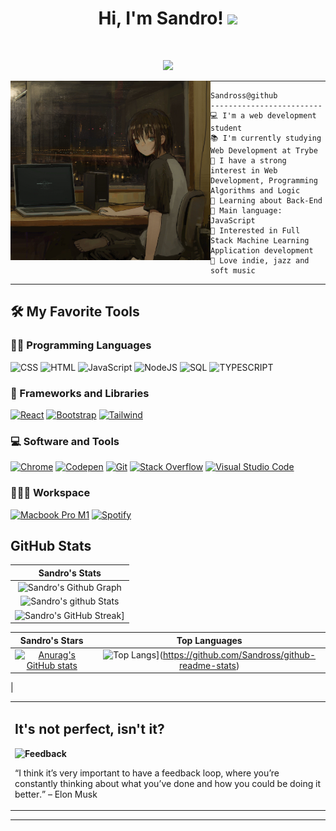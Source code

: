<h1 align="center">
Hi, I'm Sandro!
  <img src="https://media.giphy.com/media/hvRJCLFzcasrR4ia7z/giphy.gif" width="30"></h1>
 <!--<img src="https://komarev.com/ghpvc/?username=I-am-vishalmaurya&label=Profile%20Views&color=0e75b6&style=flat" align='right' alt="vishalmaurya" />-->
<br/>

<!-- Typing SVG by DenverCoder1 - https://github.com/DenverCoder1/readme-typing-svg -->
<p align="center">
  <a href="https://github.com/DenverCoder1/readme-typing-svg"><img src="https://readme-typing-svg.herokuapp.com?lines=Computer+Science+Student;Full+Stack+Web+Developer;Always%20learning%20new%20things&center=true&width=380&height=45"></a>
</p>

<img align="left" src="https://github.com/I-am-vishalmaurya/I-am-vishalmaurya/blob/main/cropped_image.png" alt="Unfortunately I didn't find the author of the pic, feel to open a pull request if found" width="320" />
<hr>

```
Sandross@github
-------------------------
💻 I'm a web development student
📚 I'm currently studying Web Development at Trybe
📝 I have a strong interest in Web Development, Programming Algorithms and Logic 
🌱 Learning about Back-End
🌟 Main language: JavaScript
🚩 Interested in Full Stack Machine Learning Application development
🎵 Love indie, jazz and soft music
```
<hr>


## 🛠️ My Favorite Tools

### 👨‍💻 Programming Languages

<p>
    <a><img alt="CSS" src="https://img.shields.io/badge/CSS%20-%231572B6.svg?logo=css3&logoColor=white"></a>
    <a><img alt="HTML" src="https://img.shields.io/badge/HTML%20-%23E34F26.svg?logo=html5&logoColor=white"></a>
    <a><img alt="JavaScript" src="https://img.shields.io/badge/JavaScript%20-%23F7DF1E.svg?logo=javascript&logoColor=black"></a>
    <a><img alt="NodeJS" src="https://img.shields.io/badge/Node.js%20-%2343853D.svg?logo=node.js&logoColor=white"></a>
    <a><img alt="SQL" src="https://img.shields.io/badge/SQL%20-%23025E8C.svg?logo=amazon-dynamodb&logoColor=white"></a>
     <a><img alt="TYPESCRIPT" src="https://shields.io/badge/TypeScript-3178C6?logo=TypeScript&logoColor=FFF&style=flat-square"></a>

### 🧰 Frameworks and Libraries

<p>
    <a href="#"><img alt="React" src="https://img.shields.io/badge/React-20232A?style=for-the-badge&logo=react&logoColor=61DAFB"></a>
    <a href="#"><img alt="Bootstrap" src="https://img.shields.io/badge/Bootstrap-563D7C?style=for-the-badge&logo=bootstrap&logoColor=white"></a>
    <a href="#"><img alt="Tailwind" src="https://img.shields.io/badge/-TAILWIND-lightgrey"></a>

</p>

### 💻 Software and Tools

<p>
    <a href="#"><img alt="Chrome" src="https://img.shields.io/badge/Chrome-3DDC84?logo=google-chrome&logoColor=white"></a>
    <a href="#"><img alt="Codepen" src="https://img.shields.io/badge/Codepen-000000.svg?logo=codepen&logoColor=white"></a>
    <a href="#"><img alt="Git" src="https://img.shields.io/badge/Git%20-%23F05033.svg?logo=git&logoColor=white"></a>
    <a href="#"><img alt="Stack Overflow" src="https://img.shields.io/badge/-Stack%20Overflow-FE7A16?logo=stack-overflow&logoColor=white"></a>
    <a href="#"><img alt="Visual Studio Code" src="https://img.shields.io/badge/Visual%20Studio%20Code-0078d7.svg?logo=visual-studio-code&logoColor=white"></a>
</p>

### 👨🏽‍💻 Workspace
<p>
    <a href="#"><img alt="Macbook Pro M1" src="https://img.shields.io/badge/Apple-MacBook_Air_2020-999999?style=for-the-badge&logo=apple&logoColor=white"></a>
    <a href="#"><img alt="Spotify" src="https://img.shields.io/badge/Spotify-1ED760?&style=for-the-badge&logo=spotify&logoColor=white"></a>
</p>


## GitHub Stats


|                                                                     Sandro's Stats                                                                     |
|:------------------------------------------------------------------------------------------------------------------------------------------------------:|
| ![Sandro's Github Graph](https://activity-graph.herokuapp.com/graph?username=Sandross&theme=react-dark&hide_border=true&area=true) |
| ![Sandro's github Stats](https://github-readme-stats.vercel.app/api?username=Sandross&show_icons=true&theme=algolia)              | 
| ![Sandro's GitHub Streak](https://github-readme-streak-stats.herokuapp.com?user=Sandross&date_format=M%20j%5B%2C%20Y%5D)]                   | 
    

|                                                                                                      Sandro's Stars                                                                                                       |                                                           Top Languages                                                           |      
|:-------------------------------------------------------------------------------------------------------------------------------------------------------------------------------------------------------------------------:|:---------------------------------------------------------------------------------------------------------------------------------:|
[![Anurag's GitHub stats](https://github-readme-stats.vercel.app/api?username=Sandross)](https://github.com/Sandross/github-readme-stats)| ![Top Langs](https://github-readme-stats.vercel.app/api/top-langs/?username=Sandross&layout=compact)](https://github.com/Sandross/github-readme-stats)
 |




<table style="border: none">
  </td>
  <td width="50%" valign="top">

## It's not perfect, isn't it?

**<img alt="Feedback" src="https://img.shields.io/badge/Ask%20me-anything-1abc9c.svg">**

“I think it’s very important to have a feedback loop, where you’re constantly thinking about what you’ve done and how you could be doing it better.”
– Elon Musk

  </td>
  </tr>
</table>

------



